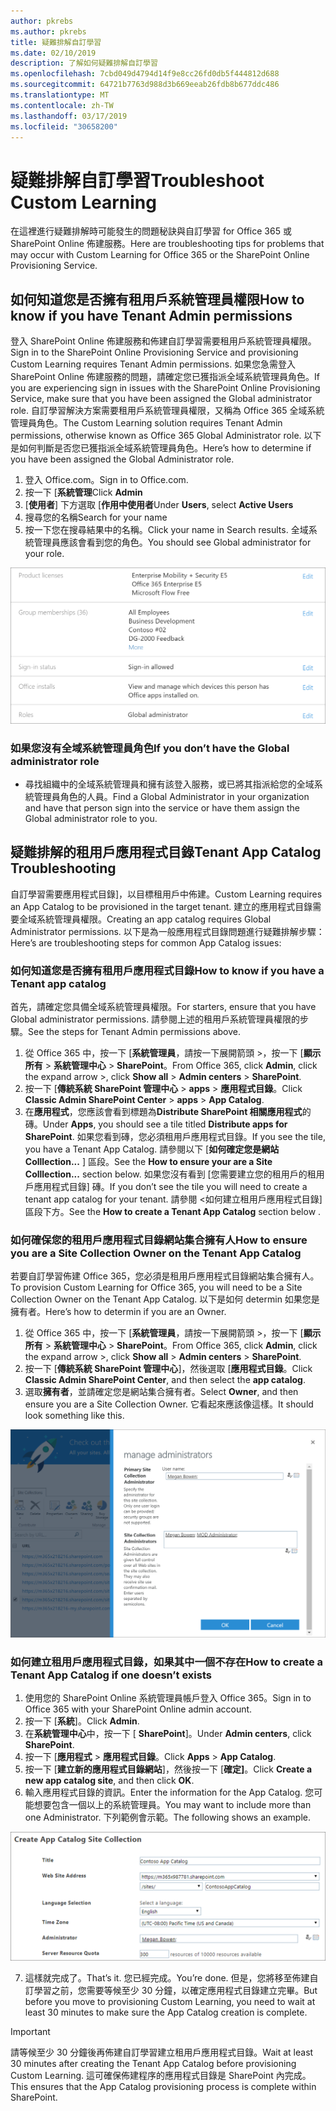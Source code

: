 ```yaml
---
author: pkrebs
ms.author: pkrebs
title: 疑難排解自訂學習
ms.date: 02/10/2019
description: 了解如何疑難排解自訂學習
ms.openlocfilehash: 7cbd049d4794d14f9e8cc26fd0db5f444812d688
ms.sourcegitcommit: 64721b7763d988d3b669eeab26fdb8b677ddc486
ms.translationtype: MT
ms.contentlocale: zh-TW
ms.lasthandoff: 03/17/2019
ms.locfileid: "30658200"
---
```

# <a name="troubleshoot-custom-learning"></a><span data-ttu-id="e030c-103">疑難排解自訂學習</span><span class="sxs-lookup"><span data-stu-id="e030c-103">Troubleshoot Custom Learning</span></span>

<span data-ttu-id="e030c-104">在這裡進行疑難排解時可能發生的問題秘訣與自訂學習 for Office 365 或 SharePoint Online 佈建服務。</span><span class="sxs-lookup"><span data-stu-id="e030c-104">Here are troubleshooting tips for problems that may occur with Custom Learning for Office 365 or the SharePoint Online Provisioning Service.</span></span>

## <a name="how-to-know-if-you-have-tenant-admin-permissions"></a><span data-ttu-id="e030c-105">如何知道您是否擁有租用戶系統管理員權限</span><span class="sxs-lookup"><span data-stu-id="e030c-105">How to know if you have Tenant Admin permissions</span></span>

<span data-ttu-id="e030c-106">登入 SharePoint Online 佈建服務和佈建自訂學習需要租用戶系統管理員權限。</span><span class="sxs-lookup"><span data-stu-id="e030c-106">Sign in to the SharePoint Online Provisioning Service and provisioning Custom Learning requires Tenant Admin permissions.</span></span> <span data-ttu-id="e030c-107">如果您急需登入 SharePoint Online 佈建服務的問題，請確定您已獲指派全域系統管理員角色。</span><span class="sxs-lookup"><span data-stu-id="e030c-107">If you are experiencing sign in issues with the SharePoint Online Provisioning Service, make sure that you have been assigned the Global administrator role.</span></span> <span data-ttu-id="e030c-108">自訂學習解決方案需要租用戶系統管理員權限，又稱為 Office 365 全域系統管理員角色。</span><span class="sxs-lookup"><span data-stu-id="e030c-108">The Custom Learning solution requires Tenant Admin permissions, otherwise known as Office 365 Global Administrator role.</span></span> <span data-ttu-id="e030c-109">以下是如何判斷是否您已獲指派全域系統管理員角色。</span><span class="sxs-lookup"><span data-stu-id="e030c-109">Here’s how to determine if you have been assigned the Global Administrator role.</span></span>

1.  <span data-ttu-id="e030c-110">登入 Office.com。</span><span class="sxs-lookup"><span data-stu-id="e030c-110">Sign in to Office.com.</span></span>
2.  <span data-ttu-id="e030c-111">按一下 [**系統管理**</span><span class="sxs-lookup"><span data-stu-id="e030c-111">Click **Admin**</span></span>
3.  <span data-ttu-id="e030c-112">[**使用者**] 下方選取 [**作用中使用者**</span><span class="sxs-lookup"><span data-stu-id="e030c-112">Under **Users**, select **Active Users**</span></span>
4.  <span data-ttu-id="e030c-113">搜尋您的名稱</span><span class="sxs-lookup"><span data-stu-id="e030c-113">Search for your name</span></span>
5.  <span data-ttu-id="e030c-114">按一下您在搜尋結果中的名稱。</span><span class="sxs-lookup"><span data-stu-id="e030c-114">Click your name in Search results.</span></span> <span data-ttu-id="e030c-115">全域系統管理員應該會看到您的角色。</span><span class="sxs-lookup"><span data-stu-id="e030c-115">You should see Global administrator for your role.</span></span>

![cg globaladminrole.png](media/cg-globaladminrole.png)

### <a name="if-you-dont-have-the-global-administrator-role"></a><span data-ttu-id="e030c-117">如果您沒有全域系統管理員角色</span><span class="sxs-lookup"><span data-stu-id="e030c-117">If you don’t have the Global administrator role</span></span>
- <span data-ttu-id="e030c-118">尋找組織中的全域系統管理員和擁有該登入服務，或已將其指派給您的全域系統管理員角色的人員。</span><span class="sxs-lookup"><span data-stu-id="e030c-118">Find a Global Administrator in your organization and have that person sign into the service or have them assign the Global administrator role to you.</span></span>

## <a name="tenant-app-catalog-troubleshooting"></a><span data-ttu-id="e030c-119">疑難排解的租用戶應用程式目錄</span><span class="sxs-lookup"><span data-stu-id="e030c-119">Tenant App Catalog Troubleshooting</span></span>
<span data-ttu-id="e030c-120">自訂學習需要應用程式目錄]，以目標租用戶中佈建。</span><span class="sxs-lookup"><span data-stu-id="e030c-120">Custom Learning requires an App Catalog to be provisioned in the target tenant.</span></span> <span data-ttu-id="e030c-121">建立的應用程式目錄需要全域系統管理員權限。</span><span class="sxs-lookup"><span data-stu-id="e030c-121">Creating an app catalog requires Global Administrator permissions.</span></span> <span data-ttu-id="e030c-122">以下是為一般應用程式目錄問題進行疑難排解步驟：</span><span class="sxs-lookup"><span data-stu-id="e030c-122">Here’s are troubleshooting steps for common App Catalog issues:</span></span>

### <a name="how-to-know-if-you-have-a-tenant-app-catalog"></a><span data-ttu-id="e030c-123">如何知道您是否擁有租用戶應用程式目錄</span><span class="sxs-lookup"><span data-stu-id="e030c-123">How to know if you have a Tenant app catalog</span></span> 
<span data-ttu-id="e030c-124">首先，請確定您具備全域系統管理員權限。</span><span class="sxs-lookup"><span data-stu-id="e030c-124">For starters, ensure that you have Global administrator permissions.</span></span> <span data-ttu-id="e030c-125">請參閱上述的租用戶系統管理員權限的步驟。</span><span class="sxs-lookup"><span data-stu-id="e030c-125">See the steps for Tenant Admin permissions above.</span></span>

1. <span data-ttu-id="e030c-126">從 Office 365 中，按一下 [**系統管理員**，請按一下展開箭頭 >，按一下 [**顯示所有** > **系統管理中心** > **SharePoint**。</span><span class="sxs-lookup"><span data-stu-id="e030c-126">From Office 365, click **Admin**, click the expand arrow >, click **Show all** > **Admin centers** > **SharePoint**.</span></span>
2. <span data-ttu-id="e030c-127">按一下 [**傳統系統 SharePoint 管理中心** > **apps** > **應用程式目錄**。</span><span class="sxs-lookup"><span data-stu-id="e030c-127">Click **Classic Admin SharePoint Center** > **apps** > **App Catalog**.</span></span>
3. <span data-ttu-id="e030c-128">在**應用程式**，您應該會看到標題為**Distribute SharePoint 相關應用程式**的磚。</span><span class="sxs-lookup"><span data-stu-id="e030c-128">Under **Apps**, you should see a tile titled **Distribute apps for SharePoint**.</span></span> <span data-ttu-id="e030c-129">如果您看到磚，您必須租用戶應用程式目錄。</span><span class="sxs-lookup"><span data-stu-id="e030c-129">If you see the tile, you have a Tenant App Catalog.</span></span> <span data-ttu-id="e030c-130">請參閱以下 [**如何確定您是網站 Colllection...** ] 區段。</span><span class="sxs-lookup"><span data-stu-id="e030c-130">See the **How to ensure your are a Site Colllection...** section below.</span></span> <span data-ttu-id="e030c-131">如果您沒有看到 [您需要建立您的租用戶的租用戶應用程式目錄] 磚。</span><span class="sxs-lookup"><span data-stu-id="e030c-131">If you don’t see the tile you will need to create a tenant app catalog for your tenant.</span></span> <span data-ttu-id="e030c-132">請參閱 <<c0>如何建立租用戶應用程式目錄] 區段下方。</span><span class="sxs-lookup"><span data-stu-id="e030c-132">See the **How to create a Tenant App Catalog** section below .</span></span>

### <a name="how-to-ensure-you-are-a-site-collection-owner-on-the-tenant-app-catalog"></a><span data-ttu-id="e030c-133">如何確保您的租用戶應用程式目錄網站集合擁有人</span><span class="sxs-lookup"><span data-stu-id="e030c-133">How to ensure you are a Site Collection Owner on the Tenant App Catalog</span></span> 
<span data-ttu-id="e030c-134">若要自訂學習佈建 Office 365，您必須是租用戶應用程式目錄網站集合擁有人。</span><span class="sxs-lookup"><span data-stu-id="e030c-134">To provision Custom Learning for Office 365, you will need to be a Site Collection Owner on the Tenant App Catalog.</span></span> <span data-ttu-id="e030c-135">以下是如何 determin 如果您是擁有者。</span><span class="sxs-lookup"><span data-stu-id="e030c-135">Here’s how to determin if you are an Owner.</span></span>

1. <span data-ttu-id="e030c-136">從 Office 365 中，按一下 [**系統管理員**，請按一下展開箭頭 >，按一下 [**顯示所有** > **系統管理中心** > **SharePoint**。</span><span class="sxs-lookup"><span data-stu-id="e030c-136">From Office 365, click **Admin**, click the expand arrow >, click **Show all** > **Admin centers** > **SharePoint**.</span></span>
2. <span data-ttu-id="e030c-137">按一下 [**傳統系統 SharePoint 管理中心**]，然後選取 [**應用程式目錄**。</span><span class="sxs-lookup"><span data-stu-id="e030c-137">Click **Classic Admin SharePoint Center**, and then select the **app catalog**.</span></span>
3. <span data-ttu-id="e030c-138">選取**擁有者**，並請確定您是網站集合擁有者。</span><span class="sxs-lookup"><span data-stu-id="e030c-138">Select **Owner**, and then ensure you are a Site Collection Owner.</span></span> <span data-ttu-id="e030c-139">它看起來應該像這樣。</span><span class="sxs-lookup"><span data-stu-id="e030c-139">It should look something like this.</span></span>
 
![cg sitecollectionowner.png](media/cg-sitecollectionowner.png)

### <a name="how-to-create-a-tenant-app-catalog-if-one-doesnt-exists"></a><span data-ttu-id="e030c-141">如何建立租用戶應用程式目錄，如果其中一個不存在</span><span class="sxs-lookup"><span data-stu-id="e030c-141">How to create a Tenant App Catalog if one doesn’t exists</span></span> 
1. <span data-ttu-id="e030c-142">使用您的 SharePoint Online 系統管理員帳戶登入 Office 365。</span><span class="sxs-lookup"><span data-stu-id="e030c-142">Sign in to Office 365 with your SharePoint Online admin account.</span></span>
2. <span data-ttu-id="e030c-143">按一下 [**系統**]。</span><span class="sxs-lookup"><span data-stu-id="e030c-143">Click **Admin**.</span></span>
3. <span data-ttu-id="e030c-144">在**系統管理中心**中，按一下 [ **SharePoint**]。</span><span class="sxs-lookup"><span data-stu-id="e030c-144">Under **Admin centers**, click **SharePoint**.</span></span> 
4. <span data-ttu-id="e030c-145">按一下 [**應用程式** > **應用程式目錄**。</span><span class="sxs-lookup"><span data-stu-id="e030c-145">Click **Apps** > **App Catalog**.</span></span>
5. <span data-ttu-id="e030c-146">按一下 [**建立新的應用程式目錄網站**]，然後按一下 [**確定]**。</span><span class="sxs-lookup"><span data-stu-id="e030c-146">Click **Create a new app catalog site**, and then click **OK**.</span></span> 
6.  <span data-ttu-id="e030c-147">輸入應用程式目錄的資訊。</span><span class="sxs-lookup"><span data-stu-id="e030c-147">Enter the information for the App Catalog.</span></span> <span data-ttu-id="e030c-148">您可能想要包含一個以上的系統管理員。</span><span class="sxs-lookup"><span data-stu-id="e030c-148">You may want to include more than one Administrator.</span></span> <span data-ttu-id="e030c-149">下列範例會示範。</span><span class="sxs-lookup"><span data-stu-id="e030c-149">The following shows an example.</span></span>  

![cg appcatalogfinish.png](media/cg-appcatalogfinish.png)

7.  <span data-ttu-id="e030c-151">這樣就完成了。</span><span class="sxs-lookup"><span data-stu-id="e030c-151">That’s it.</span></span> <span data-ttu-id="e030c-152">您已經完成。</span><span class="sxs-lookup"><span data-stu-id="e030c-152">You’re done.</span></span> <span data-ttu-id="e030c-153">但是，您將移至佈建自訂學習之前，您需要等候至少 30 分鐘，以確定應用程式目錄建立完畢。</span><span class="sxs-lookup"><span data-stu-id="e030c-153">But before you move to provisioning Custom Learning, you need to wait at least 30 minutes to make sure the App Catalog creation is complete.</span></span> 

> [!IMPORTANT]
> <span data-ttu-id="e030c-154">請等候至少 30 分鐘後再佈建自訂學習建立租用戶應用程式目錄。</span><span class="sxs-lookup"><span data-stu-id="e030c-154">Wait at least 30 minutes after creating the Tenant App Catalog before provisioning Custom Learning.</span></span> <span data-ttu-id="e030c-155">這可確保佈建程序的應用程式目錄是 SharePoint 內完成。</span><span class="sxs-lookup"><span data-stu-id="e030c-155">This ensures that the App Catalog provisioning process is complete within SharePoint.</span></span> 